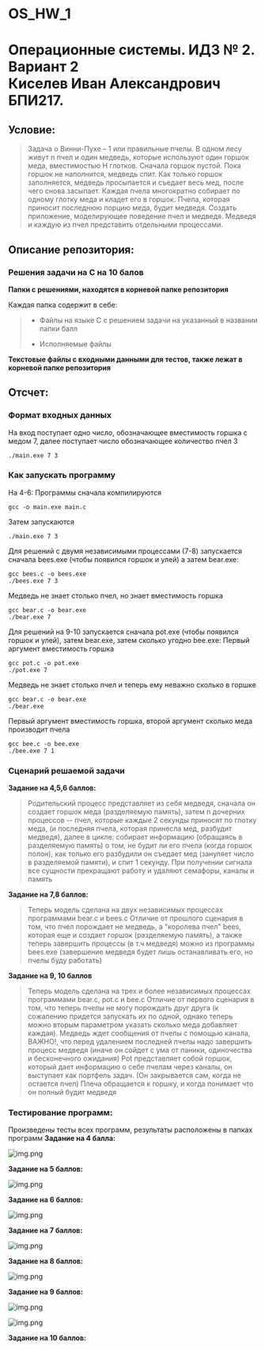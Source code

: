 # OS_HW_1

# Операционные системы. ИДЗ № 2. Вариант 2 <br/> Киселев Иван Александрович БПИ217.

## Условие:

> Задача о Винни-Пухе – 1 или правильные пчелы. В одном лесу живут n пчел и один медведь, которые используют один горшок меда, вместимостью Н глотков. Сначала горшок пустой. Пока горшок не наполнится, медведь спит. Как только горшок заполняется, медведь просыпается и съедает весь мед, после чего снова засыпает. Каждая пчела многократно собирает по одному глотку меда и кладет его в горшок. Пчела, которая приносит последнюю порцию меда, будит медведя. Создать приложение, моделирующее поведение пчел и медведя. Медведя и каждую из пчел представить отдельными процессами.
## Описание репозитория:

### Решения задачи на C на 10 балов

**Папки с решениями, находятся в корневой папке репозитория**

Каждая папка содержит в себе:

> * Файлы на языке C с решением задачи на указанный в названии папки балл
>
> * Исполняемые файлы

**Текстовые файлы с входными данными для тестов, также лежат в корневой папке репозитория**

## Отсчет:

### Формат входных данных

На вход поступает одно число, обозначающее вместимость горшка с медом 7, далее поступает число обозначающее количество пчел 3
```shell
./main.exe 7 3
```

### Как запускать программу
На 4-6:
Программы сначала компилируются
```
gcc -o main.exe main.c
```
Затем запускаются

```
./main.exe 7 3
```

Для решений с двумя независимыми процессами (7-8)
запускается сначала bees.exe (чтобы появился горшок и улей)
а затем bear.exe:
```
gcc bees.c -o bees.exe
./bees.exe 7 3
```
Медведь не знает столько пчел, но знает вместимость горшка
```
gcc bear.c -o bear.exe
./bear.exe 7
```

Для решений на 9-10
запускается сначала pot.exe (чтобы появился горшок и улей), 
затем bear.exe, затем сколько угодно bee.exe:
Первый аргумент вместимость горшка
```
gcc pot.c -o pot.exe
./pot.exe 7
```
Медведь не знает столько пчел и теперь ему неважно сколько в горшке
```
gcc bear.c -o bear.exe
./bear.exe
```
Первый аргумент вместимость горшка, второй аргумент сколько меда производит пчела
```
gcc bee.c -o bee.exe
./bee.exe 7 1
```

### Сценарий решаемой задачи
**Задание на 4,5,6 баллов:**
> Родительский процесс представляет из себя медведя,
> сначала он создает горшок меда (разделяемую память),
> затем n дочерних процессов -- пчел, которые каждые 2 секунды приносят по глотку меда,
> (и последняя пчела, которая принесла мед, разбудит медведя),
> далее  в цикле:
> собирает информацию (обращаясь в разделяемую память) о том, не будит ли его пчела (когда горшок полон), 
> как только его разбудили он съедает мед (зануляет число в разделяемой памяти), и спит 1 секунду.
> При получении сигнала все сущности прекращают работу и удаляют семафоры, каналы и память

**Задание на 7,8 баллов:**
> Теперь модель сделана на двух независимых процессах программами bear.c и bees.c
> Отличие от прошлого сценария в том, что пчел порождает не медведь, а "королева пчел" bees, которая еще и 
> создает горшок (разделяемую память), а также теперь завершить процессы (в т.ч медведя) можно из программы bees.exe 
> (завершение медведя будет лишь останавливать его, но пчелы буду работать)

**Задание на 9, 10 баллов**
> Теперь модель сделана на трех и более независимых процессах программами bear.c, pot.c и bee.c
> Отличие от первого сценария в том, что теперь пчелы не могу порождать друг друга 
> (к сожалению придется запускать их по одной, однако теперь
> можно вторым параметром указать сколько меда добавляет каждая).
> Медведь ждет сообщения от пчелы с помощью канала, ВАЖНО!, 
> что перед удалением последней пчелы надо завершить процесс медведя 
> (иначе он сойдет с ума от паники, одиночества и бесконечного ожидания)
> Pot представляет собой горшок, который дает информацию о себе пчелам
> через каналы, он выступает как портфель задач. (Он закрывается сам, когда не остается пчел)
> Плеча обращается к горшку, и когда понимает что он полный будит медведя

### Тестирование программ:
Произведены тесты всех программ, результаты расположены в папках программ
**Задание на 4 балла:**

![img.png](task_4.png)

**Задание на 5 баллов:**

![img.png](task_5.png)

**Задание на 6 баллов:**

![img.png](task_6.png)

**Задание на 7 баллов:**

![img.png](task_7.png)

**Задание на 8 баллов:**

![img.png](task_8.png)

**Задание на 9 баллов:**

![img.png](task_9_bees.png)

![img.png](task_9_other.png)

**Задание на 10 баллов:**





